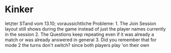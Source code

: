 # Kinker
letzter STand vom 13.10; 
voraussichtliche Probleme: 
                            1. The Join Session layout still shows during the game instead of just the player names currently in the session
                            2. The Questions keep repeating even if it was already a match or was already answered in general
                            3. Did you remember that for mode 2 the turns don't switch? since both players play 'on their own


